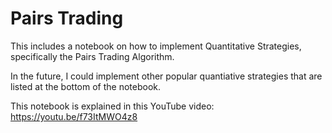 # Pairs Trading
This includes a notebook on how to implement Quantitative Strategies, specifically the Pairs Trading Algorithm.

In the future, I could implement other popular quantiative strategies that are listed at the bottom of the notebook.

This notebook is explained in this YouTube video: https://youtu.be/f73ItMWO4z8
